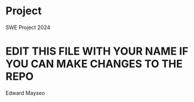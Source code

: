 # Project
 SWE Project 2024

 # EDIT THIS FILE WITH YOUR NAME IF YOU CAN MAKE CHANGES TO THE REPO
 Edward
 Mayseo 

